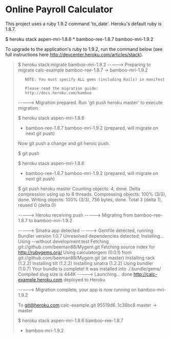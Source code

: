 # Online Payroll Calculator

This project uses a ruby 1.9.2 command 'to_date'.  Heroku's default ruby is 1.8.7.

\$ heroku stack
    aspen-mri-1.8.6
 \* bamboo-ree-1.8.7
    bamboo-mri-1.9.2

To upgrade to the application's ruby to 1.9.2, run the command below (see full instructions here http://devcenter.heroku.com/articles/stack).

> $ heroku stack:migrate bamboo-mri-1.9.2
> -----> Preparing to migrate calc-example
>        bamboo-ree-1.8.7 -> bamboo-mri-1.9.2
>
>        NOTE: You must specify ALL gems (including Rails) in manifest
>
>        Please read the migration guide:
>        http://docs.heroku.com/bamboo
>
> -----> Migration prepared.
>        Run 'git push heroku master' to execute migration.
>
> $ heroku stack
>   aspen-mri-1.8.6
> * bamboo-ree-1.8.7
>   bamboo-mri-1.9.2 (prepared, will migrate on next git push)
>
> Now git push a change and git heroic push.
>
> $ git push
>
> $ heroku stack
>   aspen-mri-1.8.6
> * bamboo-ree-1.8.7
>   bamboo-mri-1.9.2 (prepared, will migrate on next git push)
>
> $ git push heroku master
> Counting objects: 4, done.
> Delta compression using up to 8 threads.
> Compressing objects: 100% (3/3), done.
> Writing objects: 100% (3/3), 756 bytes, done.
> Total 3 (delta 1), reused 0 (delta 0)
>
> -----> Heroku receiving push
> -----> Migrating from bamboo-ree-1.8.7 to bamboo-mri-1.9.2
>
> -----> Sinatra app detected
> -----> Gemfile detected, running Bundler version 1.0.7
>        Unresolved dependencies detected; Installing...
>        Using --without development:test
>        Fetching git://github.com/beeman88/Mygem.git
>        Fetching source index for http://rubygems.org/
>        Using calculatorgem (0.0.1) from git://github.com/beeman88/Mygem.git (at master)
>        Installing rack (1.2.2)
>        Installing tilt (1.2.2)
>        Installing sinatra (1.2.2)
>        Using bundler (1.0.7)
>        Your bundle is complete! It was installed into ./.bundle/gems/
>        Compiled slug size is 444K
> -----> Launching... done
>        http://calc-example.heroku.com deployed to Heroku
>
> -----> Migration complete, your app is now running on bamboo-mri-1.9.2
>
> To git@heroku.com:calc-example.git
>    95519d6..1c36bc8  master -> master
>
> $ heroku stack
>   aspen-mri-1.8.6
>   bamboo-ree-1.8.7
> * bamboo-mri-1.9.2








